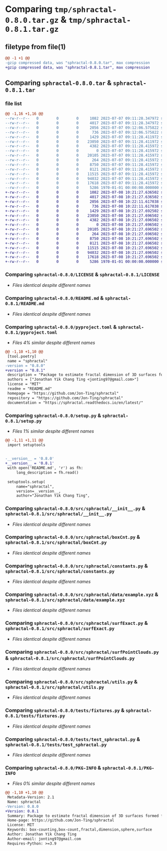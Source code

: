 # Comparing `tmp/sphractal-0.8.0.tar.gz` & `tmp/sphractal-0.8.1.tar.gz`

## filetype from file(1)

```diff
@@ -1 +1 @@
-gzip compressed data, was "sphractal-0.8.0.tar", max compression
+gzip compressed data, was "sphractal-0.8.1.tar", max compression
```

## Comparing `sphractal-0.8.0.tar` & `sphractal-0.8.1.tar`

### file list

```diff
@@ -1,16 +1,16 @@
--rw-r--r--   0        0        0     1082 2023-07-07 09:11:28.347972 sphractal-0.8.0/LICENSE
--rw-r--r--   0        0        0     4017 2023-07-07 09:11:28.347972 sphractal-0.8.0/README.md
--rw-r--r--   0        0        0     2056 2023-07-07 09:12:06.575822 sphractal-0.8.0/pyproject.toml
--rw-r--r--   0        0        0      736 2023-07-07 09:12:06.575822 sphractal-0.8.0/setup.py
--rw-r--r--   0        0        0     1429 2023-07-07 09:11:28.411972 sphractal-0.8.0/src/sphractal/__init__.py
--rw-r--r--   0        0        0    23050 2023-07-07 09:11:28.411972 sphractal-0.8.0/src/sphractal/boxCnt.py
--rw-r--r--   0        0        0     4382 2023-07-07 09:11:28.415972 sphractal-0.8.0/src/sphractal/constants.py
--rw-r--r--   0        0        0        0 2023-07-07 09:11:28.415972 sphractal-0.8.0/src/sphractal/data/__init__.py
--rw-r--r--   0        0        0    20105 2023-07-07 09:11:28.415972 sphractal-0.8.0/src/sphractal/data/example.xyz
--rw-r--r--   0        0        0      264 2023-07-07 09:11:28.415972 sphractal-0.8.0/src/sphractal/datasets.py
--rw-r--r--   0        0        0     8750 2023-07-07 09:11:28.415972 sphractal-0.8.0/src/sphractal/surfExact.py
--rw-r--r--   0        0        0     8121 2023-07-07 09:11:28.415972 sphractal-0.8.0/src/sphractal/surfPointClouds.py
--rw-r--r--   0        0        0    11515 2023-07-07 09:11:28.415972 sphractal-0.8.0/src/sphractal/utils.py
--rw-r--r--   0        0        0    94032 2023-07-07 09:11:28.415972 sphractal-0.8.0/tests/fixtures.py
--rw-r--r--   0        0        0    17618 2023-07-07 09:11:28.415972 sphractal-0.8.0/tests/test_sphractal.py
--rw-r--r--   0        0        0     5286 1970-01-01 00:00:00.000000 sphractal-0.8.0/PKG-INFO
+-rw-r--r--   0        0        0     1082 2023-07-08 10:21:27.636502 sphractal-0.8.1/LICENSE
+-rw-r--r--   0        0        0     4017 2023-07-08 10:21:27.636502 sphractal-0.8.1/README.md
+-rw-r--r--   0        0        0     2056 2023-07-08 10:22:11.617038 sphractal-0.8.1/pyproject.toml
+-rw-r--r--   0        0        0      736 2023-07-08 10:22:11.617038 sphractal-0.8.1/setup.py
+-rw-r--r--   0        0        0     1429 2023-07-08 10:21:27.692502 sphractal-0.8.1/src/sphractal/__init__.py
+-rw-r--r--   0        0        0    23050 2023-07-08 10:21:27.696502 sphractal-0.8.1/src/sphractal/boxCnt.py
+-rw-r--r--   0        0        0     4382 2023-07-08 10:21:27.696502 sphractal-0.8.1/src/sphractal/constants.py
+-rw-r--r--   0        0        0        0 2023-07-08 10:21:27.696502 sphractal-0.8.1/src/sphractal/data/__init__.py
+-rw-r--r--   0        0        0    20105 2023-07-08 10:21:27.696502 sphractal-0.8.1/src/sphractal/data/example.xyz
+-rw-r--r--   0        0        0      264 2023-07-08 10:21:27.696502 sphractal-0.8.1/src/sphractal/datasets.py
+-rw-r--r--   0        0        0     8750 2023-07-08 10:21:27.696502 sphractal-0.8.1/src/sphractal/surfExact.py
+-rw-r--r--   0        0        0     8121 2023-07-08 10:21:27.696502 sphractal-0.8.1/src/sphractal/surfPointClouds.py
+-rw-r--r--   0        0        0    11515 2023-07-08 10:21:27.696502 sphractal-0.8.1/src/sphractal/utils.py
+-rw-r--r--   0        0        0    94032 2023-07-08 10:21:27.696502 sphractal-0.8.1/tests/fixtures.py
+-rw-r--r--   0        0        0    17618 2023-07-08 10:21:27.696502 sphractal-0.8.1/tests/test_sphractal.py
+-rw-r--r--   0        0        0     5286 1970-01-01 00:00:00.000000 sphractal-0.8.1/PKG-INFO
```

### Comparing `sphractal-0.8.0/LICENSE` & `sphractal-0.8.1/LICENSE`

 * *Files identical despite different names*

### Comparing `sphractal-0.8.0/README.md` & `sphractal-0.8.1/README.md`

 * *Files identical despite different names*

### Comparing `sphractal-0.8.0/pyproject.toml` & `sphractal-0.8.1/pyproject.toml`

 * *Files 4% similar despite different names*

```diff
@@ -1,10 +1,10 @@
 [tool.poetry]
 name = "sphractal"
-version = "0.8.0"
+version = "0.8.1"
 description = "Package to estimate fractal dimension of 3D surfaces formed from overlapping spheres via box-counting algorithm."
 authors = ["Jonathan Yik Chang Ting <jonting97@gmail.com>"]
 license = "MIT"
 readme = "README.md"
 homepage = "https://github.com/Jon-Ting/sphractal"
 repository = "https://github.com/Jon-Ting/sphractal"
 documentation = "https://sphractal.readthedocs.io/en/latest/"
```

### Comparing `sphractal-0.8.0/setup.py` & `sphractal-0.8.1/setup.py`

 * *Files 1% similar despite different names*

```diff
@@ -1,11 +1,11 @@
 import setuptools
 
 
-__version__ = '0.8.0'
+__version__ = '0.8.1'
 with open('README.md', 'r') as fh:
     long_description = fh.read()
 
 setuptools.setup(
     name="sphractal",
     version=__version__,
     author="Jonathan Yik Chang Ting",
```

### Comparing `sphractal-0.8.0/src/sphractal/__init__.py` & `sphractal-0.8.1/src/sphractal/__init__.py`

 * *Files identical despite different names*

### Comparing `sphractal-0.8.0/src/sphractal/boxCnt.py` & `sphractal-0.8.1/src/sphractal/boxCnt.py`

 * *Files identical despite different names*

### Comparing `sphractal-0.8.0/src/sphractal/constants.py` & `sphractal-0.8.1/src/sphractal/constants.py`

 * *Files identical despite different names*

### Comparing `sphractal-0.8.0/src/sphractal/data/example.xyz` & `sphractal-0.8.1/src/sphractal/data/example.xyz`

 * *Files identical despite different names*

### Comparing `sphractal-0.8.0/src/sphractal/surfExact.py` & `sphractal-0.8.1/src/sphractal/surfExact.py`

 * *Files identical despite different names*

### Comparing `sphractal-0.8.0/src/sphractal/surfPointClouds.py` & `sphractal-0.8.1/src/sphractal/surfPointClouds.py`

 * *Files identical despite different names*

### Comparing `sphractal-0.8.0/src/sphractal/utils.py` & `sphractal-0.8.1/src/sphractal/utils.py`

 * *Files identical despite different names*

### Comparing `sphractal-0.8.0/tests/fixtures.py` & `sphractal-0.8.1/tests/fixtures.py`

 * *Files identical despite different names*

### Comparing `sphractal-0.8.0/tests/test_sphractal.py` & `sphractal-0.8.1/tests/test_sphractal.py`

 * *Files identical despite different names*

### Comparing `sphractal-0.8.0/PKG-INFO` & `sphractal-0.8.1/PKG-INFO`

 * *Files 0% similar despite different names*

```diff
@@ -1,10 +1,10 @@
 Metadata-Version: 2.1
 Name: sphractal
-Version: 0.8.0
+Version: 0.8.1
 Summary: Package to estimate fractal dimension of 3D surfaces formed from overlapping spheres via box-counting algorithm.
 Home-page: https://github.com/Jon-Ting/sphractal
 License: MIT
 Keywords: box-counting,box-count,fractal,dimension,sphere,surface
 Author: Jonathan Yik Chang Ting
 Author-email: jonting97@gmail.com
 Requires-Python: >=3.9
```

